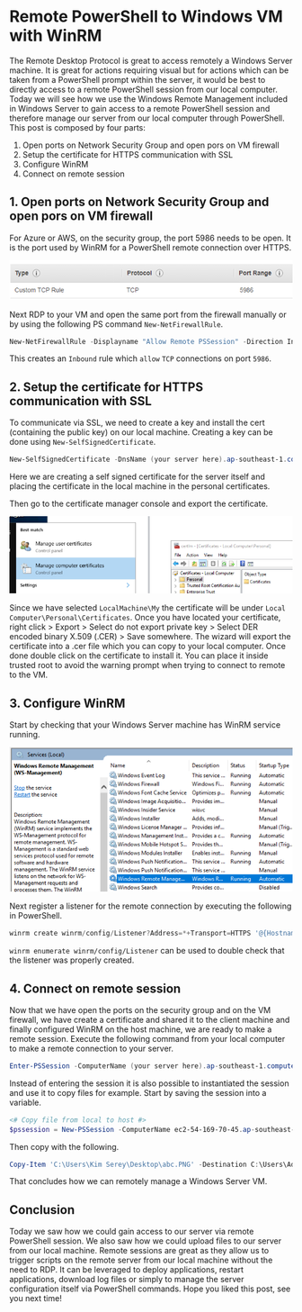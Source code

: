 # Remote PowerShell to Windows VM with WinRM

The Remote Desktop Protocol is great to access remotely a Windows Server machine. It is great for actions requiring visual but for actions which can be taken from a PowerShell prompt within the server, it would be best to directly access to a remote PowerShell session from our local computer. Today we will see how we use the Windows Remote Management included in Windows Server to gain access to a remote PowerShell session and therefore manage our server from our local computer through PowerShell. This post is composed by four parts:

1. Open ports on Network Security Group and open pors on VM firewall
2. Setup the certificate for HTTPS communication with SSL
3. Configure WinRM
4. Connect on remote session

## 1. Open ports on Network Security Group and open pors on VM firewall

For Azure or AWS, on the security group, the port 5986 needs to be open. It is the port used by WinRM for a PowerShell remote connection over HTTPS.

![open_port](https://raw.githubusercontent.com/Kimserey/BlogArchive/master/img/20180309_pssession/1_openport.PNG)

Next RDP to your VM and open the same port from the firewall manually or by using the following PS command `New-NetFirewallRule`.

```PowerShell
New-NetFirewallRule -Displayname "Allow Remote PSSession" -Direction Inbound -LocalPort 5986 -Protocol TCP -Action Allow
```

This creates an `Inbound` rule which `allow` `TCP` connections on port `5986`.

## 2. Setup the certificate for HTTPS communication with SSL

To communicate via SSL, we need to create a key and install the cert (containing the public key) on our local machine. Creating a key can be done using `New-SelfSignedCertificate`.

```PowerShell
New-SelfSignedCertificate -DnsName (your server here).ap-southeast-1.compute.amazonaws.com -CertStoreLocation Cert:\LocalMachine\My
```

Here we are creating a self signed certificate for the server itself and placing the certificate in the local machine in the personal certificates.

Then go to the certificate manager console and export the certificate.

![export](https://raw.githubusercontent.com/Kimserey/BlogArchive/master/img/20180309_pssession/2_local_cert.PNG)

Since we have selected `LocalMachine\My` the certificate will be under `Local Computer\Personal\Certificates`. Once you have located your certificate, right click > Export > Select do not export private key > Select DER encoded binary X.509 (.CER) > Save somewhere. The wizard will export the certificate into a .cer file which you can copy to your local computer. Once done double click on the certificate to install it. You can place it inside trusted root to avoid the warning prompt when trying to connect to remote to the VM.

## 3. Configure WinRM

Start by checking that your Windows Server machine has WinRM service running.

![winRM](https://raw.githubusercontent.com/Kimserey/BlogArchive/master/img/20180309_pssession/3_winrm.PNG)

Next register a listener for the remote connection by executing the following in PowerShell.

```PowerShell
winrm create winrm/config/Listener?Address=*+Transport=HTTPS '@{Hostname="(your server here).ap-southeast-1.compute.amazonaws.com";CertificateThumbprint="(your cert thunmbprint)"}'
```

`winrm enumerate winrm/config/Listener` can be used to double check that the listener was properly created.

## 4. Connect on remote session

Now that we have open the ports on the security group and on the VM firewall, we have create a certificate and shared it to the client machine and finally configured WinRM on the host machine, we are ready to make a remote session.
Execute the following command from your local computer to make a remote connection to your server.

```PowerShell
Enter-PSSession -ComputerName (your server here).ap-southeast-1.compute.amazonaws.com -Credential Administrator -UseSSL
```

Instead of entering the session it is also possible to instantiated the session and use it to copy files for example. Start by saving the session into a variable.

```PowerShell
<# Copy file from local to host #>
$pssession = New-PSSession -ComputerName ec2-54-169-70-45.ap-southeast-1.compute.amazonaws.com -Credential Administrator -UseSSL
```

Then copy with the following.

```PowerShell
Copy-Item 'C:\Users\Kim Serey\Desktop\abc.PNG' -Destination C:\Users\Administrator\Desktop\ -ToSession $pssession
```

That concludes how we can remotely manage a Windows Server VM.

## Conclusion

Today we saw how we could gain access to our server via remote PowerShell session. We also saw how we could upload files to our server from our local machine. Remote sessions are great as they allow us to trigger scripts on the remote server from our local machine without the need to RDP. It can be leveraged to deploy applications, restart applications, download log files or simply to manage the server configuration itself via PowerShell commands. Hope you liked this post, see you next time!